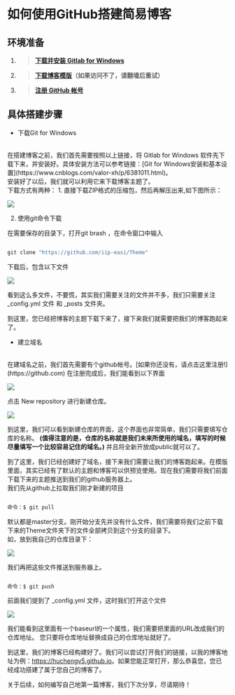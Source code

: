 # 如何使用GitHub搭建简易博客



## 环境准备
1. >**[下载并安装 Gitlab for Windows](https://gitforwindows.org)**
1. >**[下载博客模版](https://github.com/iip-easi/Theme)（如果访问不了，请翻墙后重试）**
1. >**[注册 GitHub 帐号](https://github.com)**

## 具体搭建步骤

- 下载Git for Windows
<br/>
在搭建博客之前，我们首先需要按照以上链接，将 Gitlab for Windows 软件先下载下来，并安装好。具体安装方法可以参考链接：[Git for Windows安装和基本设置](https://www.cnblogs.com/valor-xh/p/6381011.html)。
<br/>
安装好了以后，我们就可以利用它来下载博客主题了。<br/>
下载方式有两种：
1. 直接下载ZIP格式的压缩包，然后再解压出来,如下图所示：

![](https://i.loli.net/2018/09/03/5b8c8bb184797.jpg)

2. 使用git命令下载

在需要保存的目录下，打开git brash ，在命令窗口中输入
```csharp

git clone "https://github.com/iip-easi/Theme"

```
下载后，包含以下文件<br/>

![](https://i.loli.net/2018/09/03/5b8cbb33f1354.jpg)

看到这么多文件，不要慌，其实我们需要关注的文件并不多，我们只需要关注 _config.yml 文件 和 _posts 文件夹。

到这里，您已经把博客的主题下载下来了，接下来我们就需要把我们的博客跑起来了。

- 建立域名
<br/>
在建域名之前，我们首先需要有个github帐号。[如果你还没有，请点击这里注册!](https://github.com)
在注册完成后，我们能看到以下界面
<br/>

![](https://i.loli.net/2018/09/03/5b8cba9b4aefb.jpg)

点击 New repository 进行新建仓库。

![](https://i.loli.net/2018/09/03/5b8cbc2893758.jpg)

到这里，我们可以看到新建仓库的界面，这个界面也非常简单，我们只需要填写仓库的名称。
**(值得注意的是，仓库的名称就是我们未来所使用的域名，填写的时候尽量填写一个比较容易记住的域名。)**
并且将全新开放成public就可以了。

到了这里，我们已经创建好了域名，接下来我们需要让我们的博客跑起来。在模版里面，其实已经有了默认的主题和博客可以供预览使用。现在我们需要将我们前面下载下来的主题推送到我们的github服务器上。<br/>
我们先从github上拉取我们刚才新建的项目

```csharp

命令：$ git pull

```
默认都是master分支。刚开始分支先并没有什么文件，我们需要将我们之前下载下来的Theme文件夹下的文件全部拷贝到这个分支的目录下。
<br/>如，放到我自己的仓库目录下：

![](https://i.loli.net/2018/09/03/5b8cbe2e5a1e6.jpg)

我们再把这些文件推送到服务器上。

```csharp

命令：$ git push

```

前面我们提到了 _config.yml 文件，这时我们打开这个文件<br/>

![](https://i.loli.net/2018/09/03/5b8cbf237a5d6.jpg)

我们能看到这里面有一个baseurl的一个属性，我们需要把里面的URL改成我们的仓库地址。
您只要将仓库地址替换成自己的仓库地址就好了。

到这里，我们的博客已经构建好了。我们可以尝试打开我们的链接，以我的博客地址为例：<https://huchengv5.github.io>。如果您能正常打开，那么恭喜您，您已经成功搭建了属于您自己的博客了。

关于后续，如何编写自己地第一篇博客，我们下次分享，尽请期待！